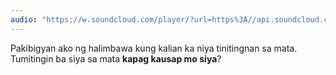 ```yaml
---
audio: "https://w.soundcloud.com/player/?url=https%3A//api.soundcloud.com/tracks/1406302393%3Fsecret_token%3Ds-Hx1LZS3yo2P&color=%23ff5500&auto_play=true&hide_related=false&show_comments=true&show_user=true&show_reposts=false&show_teaser=true&visual=true"
---
```


Pakibigyan ako ng halimbawa kung kalian ka niya tinitingnan sa mata. Tumitingin ba siya sa mata <strong>kapag kausap mo siya</strong>?